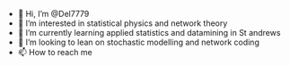 - 👋 Hi, I’m @Del7779
- 👀 I’m interested in statistical physics and network theory
- 🌱 I’m currently learning applied statistics and datamining in St andrews
- 💞️ I’m looking to lean on stochastic modelling and network coding
- 📫 How to reach me 

<!---
Del7779/Del7779 is a ✨ special ✨ repository because its `README.md` (this file) appears on your GitHub profile.
You can click the Preview link to take a look at your changes.
--->
